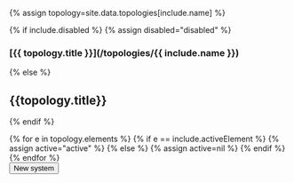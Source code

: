 {% assign topology=site.data.topologies[include.name] %}

{% if include.disabled %}
	{% assign disabled="disabled" %}
### [{{ topology.title }}](/topologies/{{ include.name }})
{% else %}
## {{topology.title}}
{% endif %}

<div class="btn-group btn-group-border" role="group">
{% for e in topology.elements %}
  {% if e == include.activeElement %}
  		{% assign active="active" %}
  {% else %}
  		{% assign active=nil %}
  {% endif %}
 	<a class="btn btn-default no-padding {{disabled}} {{active}}"
 			href="/topologies/{{include.name}}/elements/{{e}}.html">
		<div class="icon-el-{{e}} normal"></div>	
	</a>
{% endfor %}
</div>

<div id="alert-placeholder"></div>

<div class="btn-group" role="group" aria-label="">
  <button type="button" class="btn btn-default"
  		onClick="app.newSystem()">New system</button>
</div>
